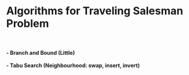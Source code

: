 # Algorithms for Traveling Salesman Problem
<br></br>
**- Branch and Bound (Little)**
<br></br>
**- Tabu Search (Neighbourhood: swap, insert, invert)**